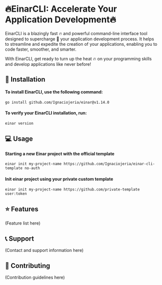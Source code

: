 # :fire:EinarCLI: Accelerate Your Application Development:fire:

EinarCLI is a blazingly fast :fire: and powerful command-line interface tool designed to supercharge :rocket: your application development process. It helps to streamline and expedite the creation of your applications, enabling you to code faster, smoother, and smarter.

With EinarCLI, get ready to turn up the heat :fire: on your programming skills and develop applications like never before!

## :wrench: Installation
#### To install EinarCLI, use the following command:

    go install github.com/Ignaciojeria/einar@v1.14.0

#### To verify your EinarCLI installation, run:

    einar version

## :computer: Usage
#### Starting a new Einar project with the official template
    einar init my-project-name https://github.com/Ignaciojeria/einar-cli-template no-auth
    
#### Init einar project using your private custom template
    einar init my-project-name https://github.com/private-template user:token

## :star: Features

(Feature list here)

## :telephone_receiver: Support

(Contact and support information here)

## :handshake: Contributing

(Contribution guidelines here)
